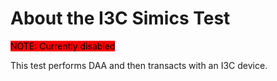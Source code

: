 # About the I3C Simics Test

<mark style="background-color: #FF0000">NOTE: Currently disabled</mark>

This test performs DAA and then transacts with an I3C device.